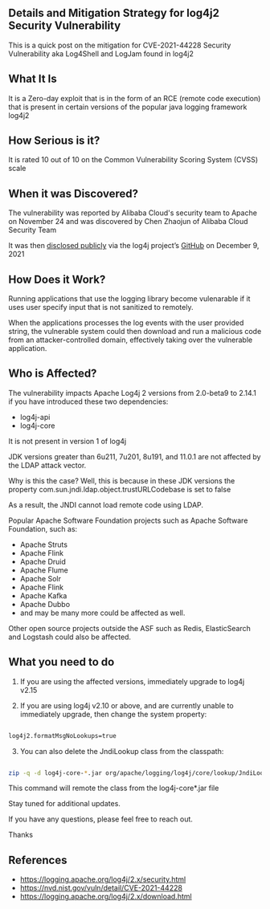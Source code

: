 ## Details and Mitigation Strategy for log4j2 Security Vulnerability

This is a quick post on the mitigation for CVE-2021-44228 Security Vulnerability aka Log4Shell and LogJam found in log4j2

## What It Is

It is a Zero-day exploit that is in the form of an RCE (remote code execution) that is present in certain versions of the popular java logging framework log4j2

## How Serious is it?

It is rated 10 out of 10 on the Common Vulnerability Scoring System (CVSS) scale

## When it was Discovered?

The vulnerability was reported by Alibaba Cloud's security team to Apache on November 24 and was discovered by Chen Zhaojun of Alibaba Cloud Security Team

It was then [disclosed publicly](https://twitter.com/P0rZ9/status/1468949890571337731) via the log4j project’s [GitHub](https://github.com/apache/logging-log4j2/pull/608) on December 9, 2021

## How Does it Work?

Running applications that use the logging library become vulenarable if it uses user specify input that is not sanitized to remotely.

When the applications processes the log events with the user provided string, the vulnerable system could then download and run a malicious code from an attacker-controlled domain, effectively taking over the vulnerable application.

## Who is Affected?

The vulnerability impacts Apache Log4j 2 versions from 2.0-beta9 to 2.14.1 if you have introduced these two dependencies:

- log4j-api
- log4j-core

It is not present in version 1 of log4j

JDK versions greater than 6u211, 7u201, 8u191, and 11.0.1 are not affected by the LDAP attack vector. 

Why is this the case? Well, this is because in these JDK versions the property com.sun.jndi.ldap.object.trustURLCodebase is set to false

As a result, the JNDI cannot load remote code using LDAP.

Popular Apache Software Foundation projects such as Apache Software Foundation, such as:
- Apache Struts
- Apache Flink
- Apache Druid
- Apache Flume
- Apache Solr
- Apache Flink
- Apache Kafka
- Apache Dubbo
- and may be many more could be affected as well.

Other open source projects outside the ASF such as Redis, ElasticSearch and Logstash could also be affected.

## What you need to do

1. If you are using the affected versions, immediately upgrade to log4j v2.15

2. If you are using log4j v2.10 or above, and are currently unable to immediately upgrade, then change the system property:

```bash

log4j2.formatMsgNoLookups=true

```

3. You can also delete the JndiLookup class from the classpath:

```bash

zip -q -d log4j-core-*.jar org/apache/logging/log4j/core/lookup/JndiLookup.class

```

This command will remote the class from the log4j-core*.jar file 

Stay tuned for additional updates.

If you have any questions, please feel free to reach out.

Thanks

## References
- https://logging.apache.org/log4j/2.x/security.html
- https://nvd.nist.gov/vuln/detail/CVE-2021-44228
- https://logging.apache.org/log4j/2.x/download.html

